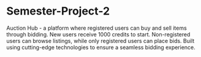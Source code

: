 # Semester-Project-2
Auction Hub - a platform where registered users can buy and sell items through bidding. New users receive 1000 credits to start. Non-registered users can browse listings, while only registered users can place bids. Built using cutting-edge technologies to ensure a seamless bidding experience.
